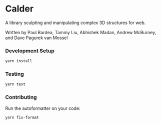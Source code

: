 # Calder
A library sculpting and manipulating complex 3D structures for web.

Written by Paul Bardea, Tammy Liu, Abhishek Madan, Andrew McBurney, and Dave Pagurek van Mossel

### Development Setup

```bash
yarn install
```

### Testing

```bash
yarn test
```

### Contributing
Run the autoformatter on your code:

```bash
yarn fix-format
```
